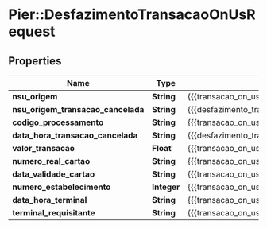 # Pier::DesfazimentoTransacaoOnUsRequest

## Properties
Name | Type | Description | Notes
------------ | ------------- | ------------- | -------------
**nsu_origem** | **String** | {{{transacao_on_us_request_nsu_origem_value}}} | 
**nsu_origem_transacao_cancelada** | **String** | {{{desfazimento_transacao_on_us_request_nsu_origem_transacao_cancelada_value}}} | 
**codigo_processamento** | **String** | {{{transacao_on_us_request_codigo_processamento_value}}} | 
**data_hora_transacao_cancelada** | **String** | {{{desfazimento_transacao_on_us_request_data_hora_transacao_cancelada_value}}} | 
**valor_transacao** | **Float** | {{{transacao_on_us_request_valor_transacao_value}}} | 
**numero_real_cartao** | **String** | {{{transacao_on_us_request_numero_real_cartao_value}}} | 
**data_validade_cartao** | **String** | {{{transacao_on_us_request_data_validade_cartao_value}}} | 
**numero_estabelecimento** | **Integer** | {{{transacao_on_us_request_numero_estabelecimento_value}}} | 
**data_hora_terminal** | **String** | {{{transacao_on_us_request_data_hora_terminal_value}}} | 
**terminal_requisitante** | **String** | {{{transacao_on_us_request_terminal_requisitante_value}}} | 



